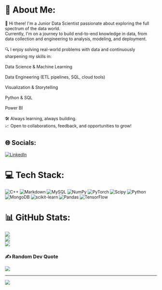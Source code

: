 # 💫 About Me:
👋 Hi there! I'm a Junior Data Scientist passionate about exploring the full spectrum of the data world.<br>Currently, I'm on a journey to build end-to-end knowledge in data, from data collection and engineering to analysis, modeling, and deployment.<br><br>🔍 I enjoy solving real-world problems with data and continuously sharpening my skills in:<br><br>Data Science & Machine Learning<br><br>Data Engineering (ETL pipelines, SQL, cloud tools)<br><br>Visualization & Storytelling<br><br>Python & SQL<br><br>Power BI<br><br>🛠️ Always learning, always building.<br>📈 Open to collaborations, feedback, and opportunities to grow!


## 🌐 Socials:
[![LinkedIn](https://img.shields.io/badge/LinkedIn-%230077B5.svg?logo=linkedin&logoColor=white)](https://linkedin.com/in/https://www.linkedin.com/in/muhamedrafat/) 

# 💻 Tech Stack:
![C++](https://img.shields.io/badge/c++-%2300599C.svg?style=for-the-badge&logo=c%2B%2B&logoColor=white) ![Markdown](https://img.shields.io/badge/markdown-%23000000.svg?style=for-the-badge&logo=markdown&logoColor=white) ![MySQL](https://img.shields.io/badge/mysql-4479A1.svg?style=for-the-badge&logo=mysql&logoColor=white) ![NumPy](https://img.shields.io/badge/numpy-%23013243.svg?style=for-the-badge&logo=numpy&logoColor=white) ![PyTorch](https://img.shields.io/badge/PyTorch-%23EE4C2C.svg?style=for-the-badge&logo=PyTorch&logoColor=white) ![Scipy](https://img.shields.io/badge/SciPy-%230C55A5.svg?style=for-the-badge&logo=scipy&logoColor=%white) ![Python](https://img.shields.io/badge/python-3670A0?style=for-the-badge&logo=python&logoColor=ffdd54) ![MongoDB](https://img.shields.io/badge/MongoDB-%234ea94b.svg?style=for-the-badge&logo=mongodb&logoColor=white) ![scikit-learn](https://img.shields.io/badge/scikit--learn-%23F7931E.svg?style=for-the-badge&logo=scikit-learn&logoColor=white) ![Pandas](https://img.shields.io/badge/pandas-%23150458.svg?style=for-the-badge&logo=pandas&logoColor=white) ![TensorFlow](https://img.shields.io/badge/TensorFlow-%23FF6F00.svg?style=for-the-badge&logo=TensorFlow&logoColor=white)
# 📊 GitHub Stats:
![](https://github-readme-stats.vercel.app/api?username=MohammedNoureldeen&theme=dark&hide_border=false&include_all_commits=false&count_private=false)<br/>
![](https://nirzak-streak-stats.vercel.app/?user=MohammedNoureldeen&theme=dark&hide_border=false)<br/>
![](https://github-readme-stats.vercel.app/api/top-langs/?username=MohammedNoureldeen&theme=dark&hide_border=false&include_all_commits=false&count_private=false&layout=compact)

### ✍️ Random Dev Quote
![](https://quotes-github-readme.vercel.app/api?type=horizontal&theme=radical)

---
[![](https://visitcount.itsvg.in/api?id=MohammedNoureldeen&icon=0&color=0)](https://visitcount.itsvg.in)

<!-- Proudly created with GPRM ( https://gprm.itsvg.in ) -->
